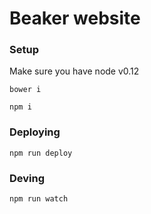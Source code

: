 Beaker website
===============

### Setup

Make sure you have node v0.12

    bower i

    npm i

### Deploying

    npm run deploy

### Deving

    npm run watch
